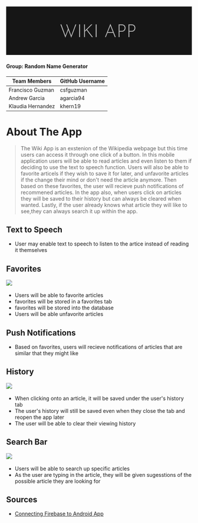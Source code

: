 ![](img/logo.png)

#### Group: Random Name Generator

| Team Members | GitHub Username |
| ------ | ------ |
| Francisco Guzman | csfguzman |
| Andrew Garcia | agarcia94 |
| Klaudia Hernandez | khern19 |


# About The App

> The Wiki App is an exstenion of the Wikipedia webpage but this time users
> can access it through one click of a button. In this mobile application 
> users will be able to read articles and even listen to them if deciding 
> to use the text to speech function. Users will also be able to favorite 
> articels if they wish to save it for later, and unfavorite articles if the 
> change their mind or don't need the article anymore. Then based on these favorites, 
> the user will recieve push notifications of recommened articles. In the app
> also, when users click on articles they will be saved to their history but 
> can always be cleared when wanted. Lastly, if the user already knows what 
> article they will like to see,they can always search it up within the app.


## Text to Speech
* User may enable text to speech to listen to the artice instead of reading it themselves


## Favorites

![](img/favorites.gif) 

* Users will be able to favorite articles
* favorites will be stored in a favorites tab
* favorites will be stored into the database
* Users will be able unfavorite articles

## Push Notifications
* Based on favorites, users will recieve notifications of articles that are similar that they might like

## History

![](img/history.gif) 
* When clicking onto an article, it will be saved under the user's history tab
* The user's history will still be saved even when they close the tab and reopen the app later
* The user will be able to clear their viewing history

## Search Bar

![](img/searchbar.gif)

* Users will be able to search up specific articles
* As the user are typing in the article, they will be given sugesstions of the possible article they are looking for

## Sources
- [Connecting Firebase to Android App](https://firebase.google.com/docs/android/setup?authuser=0#console) 

